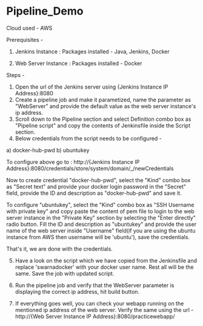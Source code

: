 # Pipeline_Demo
Cloud used - AWS

Prerequisites - 
1. Jenkins Instance : 
Packages installed - Java, Jenkins, Docker

2. Web Server Instance :
Packages installed - Docker  

 Steps - 

1. Open the url of the Jenkins server using {Jenkins Instance IP Address}:8080
2. Create a pipeline job and make it parametized, name the parameter as "WebServer" and provide the default value as the web server instance's ip address.
3. Scroll down to the Pipeline section and select Definition combo box as "Pipeline script"
and copy the contents of Jenkinsfile inside the Script section.
4. Below credentials from the script needs to be configured -  

a) docker-hub-pwd
b) ubuntukey

To configure above go to : http://{Jenkins Instance IP Address}:8080/credentials/store/system/domain/_/newCredentials

Now to create credential "docker-hub-pwd", select the "Kind" combo box as "Secret text" and provide your docker login password in the "Secret" field, provide the ID and description as "docker-hub-pwd" and save it.

To configure "ubuntukey", select the "Kind" combo box as "SSH Username with private key" and copy paste the content of pem file to login to the web server instance in the "Private Key" section by selecting the "Enter directly" radio button. Fill the ID and description as "ubuntukey" and provide the user name of the web server inside "Username" field(if you are using the ubuntu instance from AWS then username will be 'ubuntu'), save the credentials. 

That's it, we are done with the credentials.

5. Have a look on the script which we have copied from the Jenkinsfile and replace 'swarnadocker' with your docker user name. Rest all will be the same. Save the job with updated script.

6. Run the pipeline job and verify that the WebServer parameter is displaying the correct ip address, hit build button.

7. If everything goes well, you can check your webapp running on the mentioned ip address of the web server. Verify the same using the url - http://{Web Server Instance IP Address}:8080/practicewebapp/

